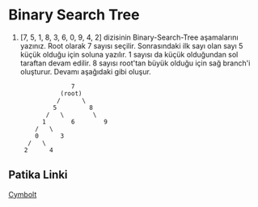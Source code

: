 # Binary Search Tree

1. [7, 5, 1, 8, 3, 6, 0, 9, 4, 2] dizisinin Binary-Search-Tree aşamalarını yazınız.
Root olarak 7 sayısı seçilir. Sonrasındaki ilk sayı olan sayı 5 küçük olduğu için soluna yazılır. 1 sayısı da küçük olduğundan sol taraftan devam edilir.
8 sayısı root'tan büyük olduğu için sağ branch'i oluşturur. Devamı aşağıdaki gibi oluşur.

                     7
                  (root)
                 /      \
                5         8
              /   \        \
             1       6        9
           /   \
           0      3 
         /   \
        2      4

## Patika Linki
[Cymbolt](https://app.patika.dev/cymbolt)
